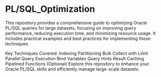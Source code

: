 # PL/SQL_Optimization
This repository provides a comprehensive guide to optimizing Oracle PL/SQL queries for large datasets, focusing on improving query performance, reducing execution time, and minimizing resource usage. It includes practical examples and best practices for implementing these techniques.

Key Techniques Covered:
Indexing
Partitioning
Bulk Collect with Limit
Parallel Query Execution
Bind Variables
Query Hints
Result Caching
Pipelined Functions (Optional)
Explore this repository to enhance your Oracle PL/SQL skills and efficiently manage large-scale datasets.
